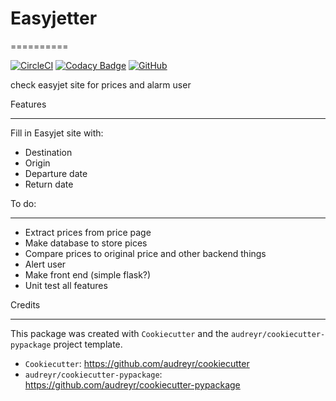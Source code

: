 # Easyjetter

==========

[![CircleCI](https://circleci.com/gh/Damirebergen/Easyjetter/tree/master.svg?style=svg)](https://circleci.com/gh/Damirebergen/Easyjetter/tree/master)
[![Codacy Badge](https://api.codacy.com/project/badge/Grade/d488f738209c485d9163c7f43d25bb3a)](https://www.codacy.com/app/Damirebergen/Easyjetter?utm_source=github.com&amp;utm_medium=referral&amp;utm_content=Damirebergen/Easyjetter&amp;utm_campaign=Badge_Grade)
[![GitHub](https://img.shields.io/github/license/damirebergen/easyjetter.svg?color=dark-green)](https://github.com/damirebergen/easyjetter/blob/master/LICENSE)

check easyjet site for prices and alarm user

Features

--------

Fill in Easyjet site with:

* Destination
* Origin
* Departure date
* Return date

To do:

--------

* Extract prices from price page
* Make database to store pices
* Compare prices to original price and other backend things
* Alert user
* Make front end (simple flask?)
* Unit test all features

Credits

--------

This package was created with `Cookiecutter` and the `audreyr/cookiecutter-pypackage` project template.

* `Cookiecutter`: <https://github.com/audreyr/cookiecutter>
* `audreyr/cookiecutter-pypackage`: <https://github.com/audreyr/cookiecutter-pypackage>
